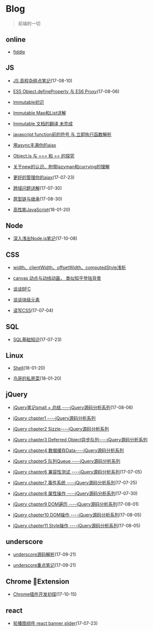 # Blog

> 前端的一切

## online

* [fiddle](https://jsfiddle.net/user/peaNut93/fiddles/)

## JS
* [JS 高程杂碎点笔记](https://github.com/zhaozy93/blog/issues/22)(17-08-10)

* [ES5 Object.defineProperty 与 ES6 Proxy](https://github.com/zhaozy93/blog/issues/21)(17-08-06)

* [Immutable初识](https://github.com/AllFE/blog/issues/1)

* [Immutable Map和List详解](https://github.com/AllFE/blog/issues/2)

* [Immutable 文档的翻译 未完成](https://github.com/zhaozy93/rubbish-things/tree/master/immutable.js)

* [javascript function前的符号 与 立即执行函数解析](https://github.com/AllFE/blog/issues/3)

* [用async丰满你的ajax](https://github.com/AllFE/blog/issues/5)

* [Object.is 与 === 和 == 的探究](https://github.com/AllFE/blog/issues/6)

* [关于new的认识、附带lazyman和currying的理解](https://github.com/zhaozy93/blog/issues/6)

* [更好的管理你的ajax](https://github.com/zhaozy93/blog/issues/14)(17-07-23)

* [跨域问题详解](https://github.com/zhaozy93/blog/issues/16)(17-07-30)

* [原型链与继承](https://github.com/zhaozy93/blog/issues/23)(17-08-30)

* [高性能JavaScript](https://github.com/zhaozy93/blog/blob/master/md/高性能JAVASCRIPT.md)(18-01-20)


## Node
* [深入浅出Node.js笔记](https://github.com/zhaozy93/blog/blob/master/node/basic.md)(17-10-08)


## CSS
* [width、clientWidth、offsetWidth、computedStyle浅析](https://github.com/zhaozy93/blog/issues/1)

* [canvas 动点与动线动画， 类似知乎登陆背景](https://github.com/AllFE/blog/issues/4)

* [谈谈BFC](https://github.com/zhaozy93/blog/issues/8)

* [谈谈块级元素](https://github.com/zhaozy93/blog/issues/9)

* [读写CSS](https://github.com/zhaozy93/blog/issues/11)(17-07-04)


## SQL

* [SQL基础知识](https://github.com/zhaozy93/blog/issues/26)(17-07-23)

## Linux

* [Shell](https://github.com/zhaozy93/blog/blob/master/linux/shell.md)(18-01-20)

* [鸟哥的私房菜](https://github.com/zhaozy93/blog/blob/master/linux/鸟哥私房菜.md)(18-01-20)



## jQuery
* [jQuery笔记small + 总结 ----jQuery源码分析系列](https://github.com/zhaozy93/blog/issues/3)(17-08-06)

* [jQuery chapter1 ----jQuery源码分析系列](https://github.com/zhaozy93/blog/issues/2)

* [jQuery chapter2 Sizzle----jQuery源码分析系列](https://github.com/zhaozy93/blog/issues/4)

* [jQuery chapter3 Deferred Object异步队列----jQuery源码分析系列](https://github.com/zhaozy93/blog/issues/5)

* [jQuery chapter4 数据缓存Data----jQuery源码分析系列](https://github.com/zhaozy93/blog/issues/7)

* [jQuery chapter5 队列Queue ----jQuery源码分析系列](https://github.com/zhaozy93/blog/issues/10)

* [jQuery chapter6 兼容性测试 ----jQuery源码分析系列](https://github.com/zhaozy93/blog/issues/12)(17-07-05)

* [jQuery chapter7 事件系统 ----jQuery源码分析系列](https://github.com/zhaozy93/blog/issues/15)(17-07-25)

* [jQuery chapter8 属性操作 ----jQuery源码分析系列](https://github.com/zhaozy93/blog/issues/17)(17-07-30)

* [jQuery chapter9 DOM遍历 ----jQuery源码分析系列](https://github.com/zhaozy93/blog/issues/18)(17-08-01)

* [jQuery chapter10 DOM操作 ----jQuery源码分析系列](https://github.com/zhaozy93/blog/issues/19)(17-08-05)

* [jQuery chapter11 Style操作 ----jQuery源码分析系列](https://github.com/zhaozy93/blog/issues/20)(17-08-05)

## underscore

* [underscore源码解析](https://github.com/zhaozy93/blog/blob/master/underscore/underscore_source_code.js)(17-09-21)

* [underscore重点笔记](https://github.com/zhaozy93/blog/issues/24)(17-09-21)

## Chrome Extension

* [Chrome插件开发初探](https://github.com/zhaozy93/blog/issues/25)(17-10-15)

## react

* [轮播图组件 react banner slider](https://github.com/zhaozy93/blog/issues/13)(17-07-23)